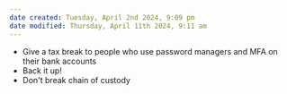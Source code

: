 ```yaml
---
date created: Tuesday, April 2nd 2024, 9:09 pm
date modified: Thursday, April 11th 2024, 9:11 am
---
```


- Give a tax break to people who use password managers and MFA on their bank accounts
- Back it up!
- Don't break chain of custody 